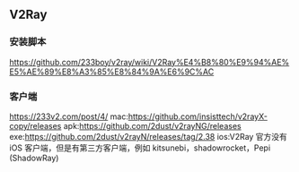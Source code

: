 ## V2Ray
### 安装脚本
https://github.com/233boy/v2ray/wiki/V2Ray%E4%B8%80%E9%94%AE%E5%AE%89%E8%A3%85%E8%84%9A%E6%9C%AC

### 客户端
https://233v2.com/post/4/
mac:https://github.com/insisttech/v2rayX-copy/releases
apk:https://github.com/2dust/v2rayNG/releases
exe:https://github.com/2dust/v2rayN/releases/tag/2.38
ios:V2Ray 官方没有 iOS 客户端，但是有第三方客户端，例如 kitsunebi，shadowrocket，Pepi (ShadowRay)
